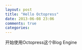 ```yaml
---
layout: post
title: "Hello Octopress"
date: 2013-06-08 23:06
comments: true
categories:
---
```


开始使用Octopress这个Blog Engine
